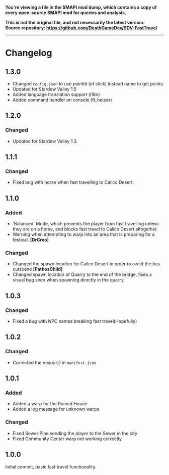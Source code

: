 **You're viewing a file in the SMAPI mod dump, which contains a copy of every open-source SMAPI mod
for queries and analysis.**

**This is _not_ the original file, and not necessarily the latest version.**  
**Source repository: https://github.com/DeathGameDev/SDV-FastTravel**

----

# Changelog

## 1.3.0

- Changed `config.json` to use pointId (of click) instead name to get points
- Updated for Stardew Valley 1.5
- Added language translation support (i18n)
- Added command handler on console (ft_helper)

## 1.2.0

### Changed

- Updated for Stardew Valley 1.3.

## 1.1.1

### Changed

- Fixed bug with horse when fast travelling to Calico Desert.

## 1.1.0

### Added

- 'Balanced' Mode, which prevents the player from fast travelling unless they are on a horse, and blocks fast travel to Calico Desert altogether.
- Warning when attempting to warp into an area that is preparing for a festival. **[DrCreo]**

### Changed

- Changed the spawn location for Calico Desert in order to avoid the bus cutscene **[PathosChild]**
- Changed spawn location of Quarry to the end of the bridge, fixes a visual bug seen when spawning directly in the quarry.

## 1.0.3

### Changed

- Fixed a bug with NPC names breaking fast travel(Hopefully)

## 1.0.2

### Changed

- Corrected the nexus ID in `manifest.json`

## 1.0.1

### Added

- Added a warp for the Ruined House
- Added a log message for unknown warps

### Changed

- Fixed Sewer Pipe sending the player to the Sewer in the city
- Fixed Community Center warp not working correctly

## 1.0.0

Initial commit, basic fast travel functionality.
